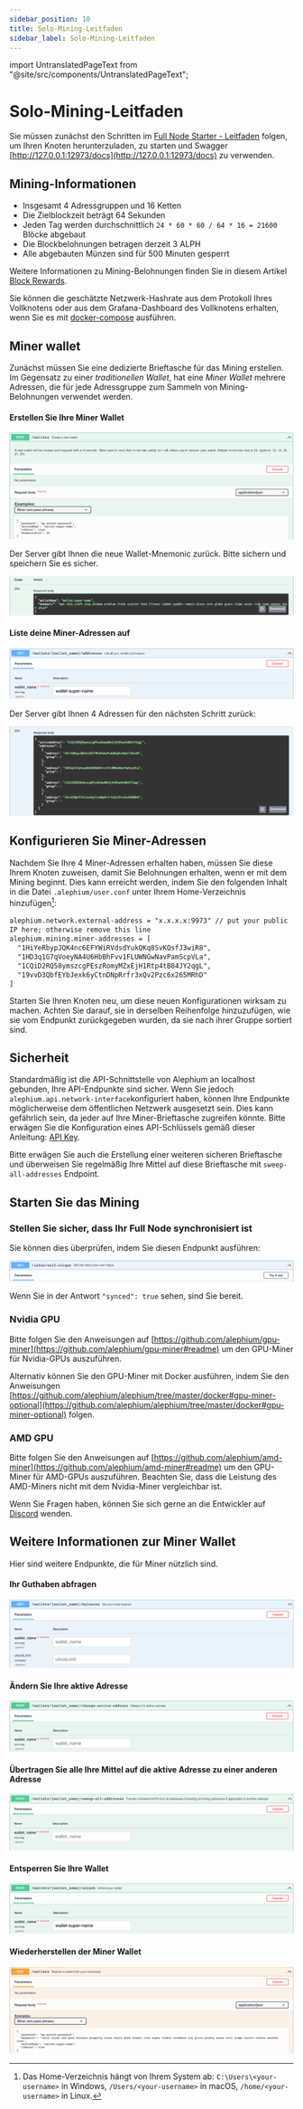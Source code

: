 ```yaml
---
sidebar_position: 10
title: Solo-Mining-Leitfaden
sidebar_label: Solo-Mining-Leitfaden
---
```


import UntranslatedPageText from "@site/src/components/UntranslatedPageText";

<UntranslatedPageText />

# Solo-Mining-Leitfaden

Sie müssen zunächst den Schritten im [Full Node Starter - Leitfaden](full-node/getting-started.md) folgen, um Ihren Knoten herunterzuladen, zu starten und Swagger [http://127.0.0.1:12973/docs](http://127.0.0.1:12973/docs) zu verwenden.

## Mining-Informationen

- Insgesamt 4 Adressgruppen und 16 Ketten
- Die Zielblockzeit beträgt 64 Sekunden
- Jeden Tag werden durchschnittlich `24 * 60 * 60 / 64 * 16 = 21600` Blöcke abgebaut
- Die Blockbelohnungen betragen derzeit 3 ALPH
- Alle abgebauten Münzen sind für 500 Minuten gesperrt

Weitere Informationen zu Mining-Belohnungen finden Sie in diesem Artikel [Block Rewards](https://medium.com/@alephium/alephium-block-rewards-72d9fb9fde33).

Sie können die geschätzte Netzwerk-Hashrate aus dem Protokoll Ihres Vollknotens oder aus dem Grafana-Dashboard des Vollknotens erhalten, wenn Sie es mit [docker-compose](full-node/docker-guide.md) ausführen.

## Miner wallet

Zunächst müssen Sie eine dedizierte Brieftasche für das Mining erstellen. Im Gegensatz zu einer _traditionellen Wallet_, hat eine _Miner Wallet_ mehrere Adressen, die für jede Adressgruppe zum Sammeln von Mining-Belohnungen verwendet werden.

#### Erstellen Sie Ihre Miner Wallet

![miner-wallet-create-query](media/miner-wallet-create-query.png)

Der Server gibt Ihnen die neue Wallet-Mnemonic zurück. Bitte sichern und speichern Sie es sicher.

![miner-wallet-create-response](media/miner-wallet-create-response.png)

#### Liste deine Miner-Adressen auf

![miner-wallet-list-addresses-query](media/miner-wallet-list-addresses-query.png)

Der Server gibt Ihnen 4 Adressen für den nächsten Schritt zurück:

![miner-wallet-list-addresses-response](media/miner-wallet-list-addresses-response.png)

## Konfigurieren Sie Miner-Adressen

Nachdem Sie Ihre 4 Miner-Adressen erhalten haben, müssen Sie diese Ihrem Knoten zuweisen, damit Sie Belohnungen erhalten, wenn er mit dem Mining beginnt. Dies kann erreicht werden, indem Sie den folgenden Inhalt in die Datei `.alephium/user.conf` unter Ihrem Home-Verzeichnis hinzufügen[^1]:

    alephium.network.external-address = "x.x.x.x:9973" // put your public IP here; otherwise remove this line
    alephium.mining.miner-addresses = [
      "1HiYeRbypJQK4nc6EFYWiRVdsdYukQKq8SvKQsfJ3wiR8",
      "1HD3q1G7qVoeyNA4U6HbBhFvv1FLUWNGwNavPamScpVLa",
      "1CQiD2RQ58ymszcgPEszRomyMZxEjH1Rtp4tB84JY2qgL",
      "19vvD3QbfEYbJexk6yCtnDNpRrfr3xQv2Pzc6x265MRhD"
    ]

Starten Sie Ihren Knoten neu, um diese neuen Konfigurationen wirksam zu machen. Achten Sie darauf, sie in derselben Reihenfolge hinzuzufügen, wie sie vom Endpunkt zurückgegeben wurden, da sie nach ihrer Gruppe sortiert sind.

## Sicherheit

Standardmäßig ist die API-Schnittstelle von Alephium an localhost gebunden, Ihre API-Endpunkte sind sicher. Wenn Sie jedoch `alephium.api.network-interface`konfiguriert haben, können Ihre Endpunkte möglicherweise dem öffentlichen Netzwerk ausgesetzt sein. Dies kann gefährlich sein, da jeder auf Ihre Miner-Brieftasche zugreifen könnte. Bitte erwägen Sie die Konfiguration eines API-Schlüssels gemäß dieser Anleitung: [API Key](full-node/full-node-more.md#api-key).

Bitte erwägen Sie auch die Erstellung einer weiteren sicheren Brieftasche und überweisen Sie regelmäßig Ihre Mittel auf diese Brieftasche mit `sweep-all-addresses` Endpoint.

## Starten Sie das Mining

### Stellen Sie sicher, dass Ihr Full Node synchronisiert ist

Sie können dies überprüfen, indem Sie diesen Endpunkt ausführen:

![full-node-synced-query](media/full-node-synced-query.png)

Wenn Sie in der Antwort `"synced": true` sehen, sind Sie bereit.

### Nvidia GPU

Bitte folgen Sie den Anweisungen auf [https://github.com/alephium/gpu-miner](https://github.com/alephium/gpu-miner#readme) um den GPU-Miner für Nvidia-GPUs auszuführen.

Alternativ können Sie den GPU-Miner mit Docker ausführen, indem Sie den Anweisungen [https://github.com/alephium/alephium/tree/master/docker#gpu-miner-optional](https://github.com/alephium/alephium/tree/master/docker#gpu-miner-optional) folgen.

### AMD GPU

Bitte folgen Sie den Anweisungen auf [https://github.com/alephium/amd-miner](https://github.com/alephium/amd-miner#readme) um den GPU-Miner für AMD-GPUs auszuführen. Beachten Sie, dass die Leistung des AMD-Miners nicht mit dem Nvidia-Miner vergleichbar ist.

Wenn Sie Fragen haben, können Sie sich gerne an die Entwickler auf [Discord](https://alephium.org/discord) wenden.

## Weitere Informationen zur Miner Wallet

Hier sind weitere Endpunkte, die für Miner nützlich sind.

#### Ihr Guthaben abfragen

![miner-wallet-balance-query](media/miner-wallet-balance-query.png)

#### Ändern Sie Ihre aktive Adresse

![miner-wallet-change-active-address](media/miner-wallet-change-active-address.png)

#### Übertragen Sie alle Ihre Mittel auf die aktive Adresse zu einer anderen Adresse

![miner-wallet-sweep-all-query](media/miner-wallet-sweep-all-query.png)

#### Entsperren Sie Ihre Wallet

![miner-wallet-unlock-query](media/miner-wallet-unlock-query.png)

#### Wiederherstellen der Miner Wallet

![miner-wallet-restore-query](media/miner-wallet-restore-query.png)

[^1]: Das Home-Verzeichnis hängt von Ihrem System ab: `C:\Users\<your-username>` in Windows, `/Users/<your-username>` in macOS, `/home/<your-username>` in Linux.
